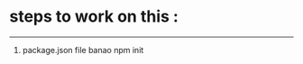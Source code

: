 # steps to work on this :
-------------------------------

1) package.json file banao
    npm init

